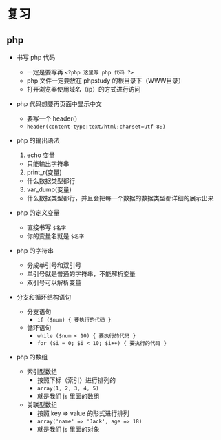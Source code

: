 # 复习

## php

- 书写 php 代码
  + 一定是要写再 `<?php 这里写 php 代码 ?>`
  + php 文件一定要放在 phpstudy 的根目录下（WWW目录）
  + 打开浏览器使用域名（ip）的方式进行访问

- php 代码想要再页面中显示中文
  + 要写一个 header()
  + `header(content-type:text/html;charset=utf-8;)`

- php 的输出语法
  1. echo 变量
    + 只能输出字符串
  2. print_r(变量)
    + 什么数据类型都行
  3. var_dump(变量)
    + 什么数据类型都行，并且会把每一个数据的数据类型都详细的展示出来

- php 的定义变量
  + 直接书写 `$名字`
  + 你的变量名就是 `$名字`

- php 的字符串
  + 分成单引号和双引号
  + 单引号就是普通的字符串，不能解析变量
  + 双引号可以解析变量

- 分支和循环结构语句
  + 分支语句
    + `if ($num) { 要执行的代码 }`
  + 循环语句
    + `while ($num < 10) { 要执行的代码 }`
    + `for ($i = 0; $i < 10; $i++) { 要执行的代码 }`

- php 的数组
  + 索引型数组
    + 按照下标（索引）进行排列的
    + `array(1, 2, 3, 4, 5)`
    + 就是我们 js 里面的数组
  + 关联型数组
    + 按照 key => value 的形式进行排列
    + `array('name' => 'Jack', age => 18)`
    + 就是我们 js 里面的对象
